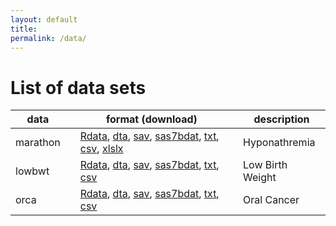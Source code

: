 ```yaml
---
layout: default
title:
permalink: /data/
---
```


List of data sets
=====================


data      |  |  format  (download)  |  |  description               
----------|--|----------------------|--|--------------------------  
marathon| |[Rdata](http://alecri.github.io/downloads/data/marathon.Rdata), [dta](http://alecri.github.io/downloads/data/marathon.dta), [sav](http://alecri.github.io/downloads/data/marathon.sav), [sas7bdat](http://alecri.github.io/downloads/data/marathon.sas7bdat), [txt](http://alecri.github.io/downloads/data/marathon.txt), [csv](http://alecri.github.io/downloads/data/marathon.csv), [xlslx](http://alecri.github.io/downloads/data/marathon.xlsx) | | Hyponathremia  
lowbwt| |[Rdata](http://alecri.github.io/downloads/data/lowbwt.Rdata), [dta](http://alecri.github.io/downloads/data/lowbwt.dta), [sav](http://alecri.github.io/downloads/data/lowbwt.sav), [sas7bdat](http://alecri.github.io/downloads/data/lowbwt.sas7bdat), [txt](http://alecri.github.io/downloads/data/lowbwt.txt), [csv](http://alecri.github.io/downloads/data/lowbwt.csv) | | Low Birth Weight  
orca| |[Rdata](http://www.stats4life.se/data/oralca.rda), [dta](http://www.stats4life.se/data/oralca.dta), [sav](http://www.stats4life.se/data/oralca.sav), [sas7bdat](http://www.stats4life.se/data/oralca.sas7bdat), [txt](http://alecri.github.io/downloads/data/lowbwt.txt), [csv](http://www.stats4life.se/data/oralca.csv) | | Oral Cancer 
